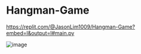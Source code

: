 # Hangman-Game

https://replit.com/@JasonLim1009/Hangman-Game?embed=l&output=l#main.py

![image](https://user-images.githubusercontent.com/107684179/197383871-e81ccd4a-0bcd-4e31-a340-a5b497f5bd3d.png)
